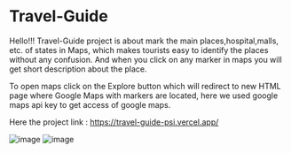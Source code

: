# Travel-Guide
 
Hello!!!
Travel-Guide project is about mark the main places,hospital,malls, etc. of states in Maps, which makes tourists easy to identify the places without any confusion. And when you click on any marker in maps you will get short description about the place.

To open maps click on the Explore button which will redirect to new HTML page where Google Maps with markers are located, here we used google maps api key to get access of google maps.

Here the project link :
https://travel-guide-psi.vercel.app/


![image](https://user-images.githubusercontent.com/64121885/147536372-daa36786-73bd-4d8d-9e53-a634decf0497.png)
![image](https://user-images.githubusercontent.com/64121885/145353357-245ba53a-f8de-4003-99b8-67b6006f113c.png)


